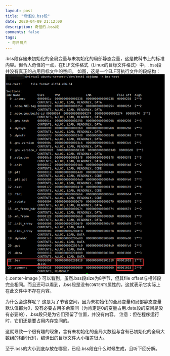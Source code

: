 ```yaml
---
layout: post
title: "奇怪的.bss段"
date: 2020-04-09 21:12:00
description: 奇怪的.bss段
comments: false
tags: 
 - 每日碎片
---
```

.bss段存储未初始化的全局变量与未初始化的局部静态变量，这是教科书上的标准内容。但令人奇怪的一点，在ELF文件格式（Linux的目标文件格式）中，.bss段并没有真正的占用目标文件的空间。
如图，这是一个ELF可执行文件的段结构：
![](/resource/images/2020-04-09-today-tips/bss实例-1.png){:.center-image }
可以看到，虽然.bss段size为8字节，但其file offset与相邻段完全相同。而且还可以看到，.bss段是没有`CONTENTS`属性的，这就表示它实际上在此文件中不存在内容。

为什么会这样呢？
这是为了节省空间，因为未初始化的全局变量和局部静态变量默认值都为0，没有必要占用多余空间（为肯定是0的变量占用.data段的空间是没有必要的），.bss段只是为它们预留了位置，并没有内容。
注意：但在程序运行时，它们还是要占用内存空间的。

这就导致一个很有趣的现象，含有未初始化的全局大数组与含有已初始化的全局大数组的相同代码，编译出的目标文件大小相差很大。

至于.bss的大小到底存放在哪里，已经.bss段在什么时候生成，且听下回分解。
